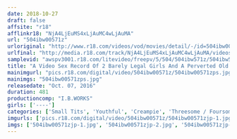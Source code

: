 ```yaml
---
date: 2018-10-27
draft: false
affsite: "r18"
afflinkr18: "NjA4LjEuMS4xLjAuMC4wLjAuMA"
url: "504ibw00571z"
urloriginal: "http://www.r18.com/videos/vod/movies/detail/-/id=504ibw00571z"
urlfinal: "http://media.r18.com/track/NjA4LjEuMS4xLjAuMC4wLjAuMA/videos/vod/movies/detail/-/id=504ibw00571z"
samplevid: "awspv3001.r18.com/litevideo/freepv/5/504/504ibw571z/504ibw571z_dmb_w.mp4"
title: "A Video Sex Record Of 2 Barely Legal Girls And A Perverted Old Man 8 Hours"
mainimgurl: "pics.r18.com/digital/video/504ibw00571z/504ibw00571zps.jpg"
mainimgs: "504ibw00571zps.jpg"
releasedate: "Oct. 07, 2016"
duration: 481
productioncomp: "I.B.WORKS"
girls: ['----']
categories: ['Small Tits', 'Youthful', 'Creampie', 'Threesome / Foursome', 'Homemade', 'Over 4 Hours', 'Hi-Def']
imgurls: ['pics.r18.com/digital/video/504ibw00571z/504ibw00571zjp-1.jpg', 'pics.r18.com/digital/video/504ibw00571z/504ibw00571zjp-2.jpg', 'pics.r18.com/digital/video/504ibw00571z/504ibw00571zjp-3.jpg', 'pics.r18.com/digital/video/504ibw00571z/504ibw00571zjp-4.jpg', 'pics.r18.com/digital/video/504ibw00571z/504ibw00571zjp-5.jpg', 'pics.r18.com/digital/video/504ibw00571z/504ibw00571zjp-6.jpg', 'pics.r18.com/digital/video/504ibw00571z/504ibw00571zjp-7.jpg', 'pics.r18.com/digital/video/504ibw00571z/504ibw00571zjp-8.jpg', 'pics.r18.com/digital/video/504ibw00571z/504ibw00571zjp-9.jpg', 'pics.r18.com/digital/video/504ibw00571z/504ibw00571zjp-10.jpg', 'pics.r18.com/digital/video/504ibw00571z/504ibw00571zjp-11.jpg', 'pics.r18.com/digital/video/504ibw00571z/504ibw00571zjp-12.jpg', 'pics.r18.com/digital/video/504ibw00571z/504ibw00571zjp-13.jpg', 'pics.r18.com/digital/video/504ibw00571z/504ibw00571zjp-14.jpg', 'pics.r18.com/digital/video/504ibw00571z/504ibw00571zjp-15.jpg', 'pics.r18.com/digital/video/504ibw00571z/504ibw00571zjp-16.jpg', 'pics.r18.com/digital/video/504ibw00571z/504ibw00571zjp-17.jpg', 'pics.r18.com/digital/video/504ibw00571z/504ibw00571zjp-18.jpg', 'pics.r18.com/digital/video/504ibw00571z/504ibw00571zjp-19.jpg', 'pics.r18.com/digital/video/504ibw00571z/504ibw00571zjp-20.jpg']
imgs: ['504ibw00571zjp-1.jpg', '504ibw00571zjp-2.jpg', '504ibw00571zjp-3.jpg', '504ibw00571zjp-4.jpg', '504ibw00571zjp-5.jpg', '504ibw00571zjp-6.jpg', '504ibw00571zjp-7.jpg', '504ibw00571zjp-8.jpg', '504ibw00571zjp-9.jpg', '504ibw00571zjp-10.jpg', '504ibw00571zjp-11.jpg', '504ibw00571zjp-12.jpg', '504ibw00571zjp-13.jpg', '504ibw00571zjp-14.jpg', '504ibw00571zjp-15.jpg', '504ibw00571zjp-16.jpg', '504ibw00571zjp-17.jpg', '504ibw00571zjp-18.jpg', '504ibw00571zjp-19.jpg', '504ibw00571zjp-20.jpg']
---
```


